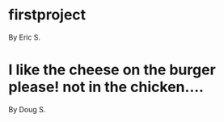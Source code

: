 # firstproject
By Eric S.

# I like the cheese on the burger please! not in the chicken....
By Doug S.